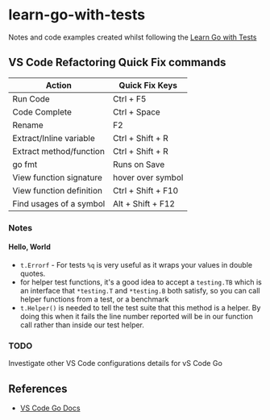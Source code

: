 # learn-go-with-tests

Notes and code examples created whilst following the [Learn Go with Tests](https://quii.gitbook.io/learn-go-with-tests/) 

## VS Code Refactoring Quick Fix commands

| Action                   | Quick Fix Keys     |
| --- | --- |
| Run Code                 | Ctrl + F5       |
| Code Complete            | Ctrl + Space       |
| Rename                   | F2                 |
| Extract/Inline variable  | Ctrl + Shift + R   |
| Extract method/function  | Ctrl + Shift + R   |
| go fmt                   | Runs on Save       |
| View function signature  | hover over symbol  |
| View function definition | Ctrl + Shift + F10 |
| Find usages of a symbol  | Alt + Shift + F12  |

### Notes

#### Hello, World

- `t.Errorf` - For tests `%q` is very useful as it wraps your values in double
quotes.
- for helper test functions, it's a good idea to accept a `testing.TB` which is
an interface that `*testing.T` and `*testing.B` both satisfy, so you can call 
helper functions from a test, or a benchmark
- `t.Helper()` is needed to tell the test suite that this method is a helper. 
By doing this when it fails the line number reported will be in our function 
call rather than inside our test helper. 

### TODO

Investigate other VS Code configurations details for vS Code Go

## References

- [VS Code Go Docs](https://github.com/golang/vscode-go/blob/master/docs/features.md)
